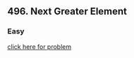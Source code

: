 <h2> 496. Next Greater Element</h2><h3>Easy</h3>
<a href="https://leetcode.com/problems/next-greater-element-i/">click here for problem</a>
